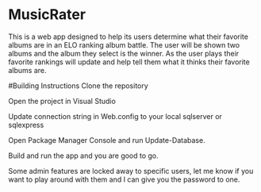 # MusicRater
This is a web app designed to help its users determine what their favorite albums are in an ELO ranking album battle. The user will be shown two albums and the album they select is the winner. As the user plays their favorite rankings will update and help tell them what it thinks their favorite albums are.

#Building Instructions
Clone the repository

Open the project in Visual Studio

Update connection string in Web.config to your local sqlserver or sqlexpress

Open Package Manager Console and run Update-Database.

Build and run the app and you are good to go. 

Some admin features are locked away to specific users, let me know if you want to play around with them and I can give you the password to one.

